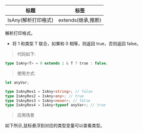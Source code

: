 | 标题                | 标签               |
| ------------------- | ------------------ |
| IsAny(解析打印格式) | extends(继承,推断) |

解析打印格式。

- 将 1 和类型 T 联合，如果和 0 相等，则返回 true，否则返回 false。

> 代码如下:

```ts
type IsAny<T> = 0 extends 1 & T ? true : false;
```

> 使用方式:

```ts
let anyVar;

type IsAnyRes1 = IsAny<string>; // false
type IsAnyRes2 = IsAny<any>; // true
type IsAnyRes3 = IsAny<never>; // false
type IsAnyRes4 = IsAny<typeof anyVar>; // true
```

> 应用场景

如下所示,鼠标悬浮到对应的类型变量可以查看类型。

<div class="code-editor" data-url="codes/typescript/demo/IsAny.ts" data-language="typescript"></div>
